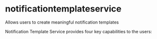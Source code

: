 # notificationtemplateservice
Allows users to create meaningful notification templates

Notification Template Service provides four key capabilities to the users:
